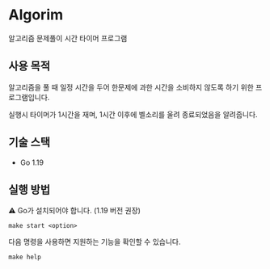 # Algorim

알고리즘 문제풀이 시간 타이머 프로그램

## 사용 목적

알고리즘을 풀 때 일정 시간을 두어 한문제에 과한 시간을 소비하지 않도록 하기 위한 프로그램입니다.

실행시 타이머가 1시간을 재며, 1시간 이후에 벨소리를 울려 종료되었음을 알려줍니다.
## 기술 스택

- Go 1.19

## 실행 방법

⚠️ Go가 설치되어야 합니다. (1.19 버전 권장)


``` shell
make start <option>
```

다음 명령을 사용하면 지원하는 기능을 확인할 수 있습니다.
```shell
make help
```